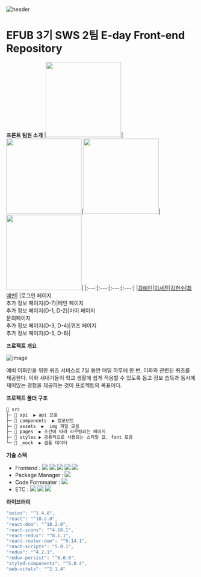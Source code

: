 ![header](https://capsule-render.vercel.app/api?type=waving&color=auto&height=100&section=header)
# EFUB 3기 SWS 2팀 E-day Front-end Repository

**프론트 팀원 소개**
|<img src="https://avatars.githubusercontent.com/u/87409442?v=4" width="200px" />|<img src="https://avatars.githubusercontent.com/u/102040717?v=4" width="200px" />|<img src="https://avatars.githubusercontent.com/u/105619531?v=4" width="200px" />|<img src="https://avatars.githubusercontent.com/u/109021332?v=4" width="200px" />|
|:---:|:---:|:---:|:---:|
|[김예린](https://github.com/Yerineee)|[이서진](https://github.com/529539)|[김현수](https://github.com/SSSSSSu3834)|[최예빈](https://github.com/ybchoi5262)|
|로그인 페이지 <br/> 추가 정보 페이지(D-7)|메인 페이지 <br/> 추가 정보 페이지(D-1, D-2)|마이 페이지 <br/> 문의페이지 <br/> 추가 정보 페이지(D-3, D-4)|퀴즈 페이지 <br/> 추가 정보 페이지(D-5, D-6)|

**프로젝트 개요**

![image](https://github.com/EFUB-EDAY/EDAY-FRONT/assets/109021332/9b229a55-d61a-4c91-ac9b-518aed7fc325)

예비 이화인을 위한 퀴즈 서비스로 7일 동안 매일 하루에 한 번, 이화와 관련된 퀴즈를 제공한다.
이화 새내기들이 학교 생활에 쉽게 적응할 수 있도록 돕고 
정보 습득과 동시에 재미있는 경험을 제공하는 것이 프로젝트의 목표이다.

**프로젝트 폴더 구조**
```c
📂 src
├─ 📂 api  ▶️ api 모음
├─ 📂 components  ▶️ 컴포넌트
├─ 📂 assets  ▶️  img 파일 모음
├─ 📂 pages  ▶️ 조건에 따라 라우팅되는 페이지
├─ 📂 styles ▶️ 공통적으로 사용되는 스타일 값, font 모음
└─ 📂 _mock  ▶️ 샘플 데이터
```

**기술 스택**
- Frontend : <img src="https://img.shields.io/badge/React-61DAFB?style=flat-square&logo=React&logoColor=white"> <img src="https://img.shields.io/badge/Redux-764ABC?style=flat-square&logo=Redux&logoColor=white"> <img src="https://img.shields.io/badge/ReduxToolkit-764ABC?style=flat-square&logo=Redux&logoColor=white"> <img src="https://img.shields.io/badge/ReduxPersist-764ABC?style=flat-square&logo=Redux&logoColor=white"> <img src="https://img.shields.io/badge/styled_components-DB7093?style=flat-square&logo=styled-components&logoColor=white">
- Package Manager : <img src="https://img.shields.io/badge/npm-CB3837?style=flat-square&logo=npm&logoColor=white">
- Code Formmater : <img src="https://img.shields.io/badge/Prettier-F7B93E?style=flat-square&logo=React&logoColor=white">
- ETC :
  <img src="https://img.shields.io/badge/Figma-F24E1E?style=flat-square&logo=Figma&logoColor=white"/> <img src="https://img.shields.io/badge/GitHub-181717?style=flat-square&logo=GitHub&logoColor=white"/> <img src="https://img.shields.io/badge/Google Analytics-F7B93E?style=flat-square&logo=Google&logoColor=white">

**라이브러리**
```c
"axios": "^1.4.0",
"react": "^18.2.0",
"react-dom": "^18.2.0",
"react-icons": "^4.10.1",
"react-redux": "^8.1.1",
"react-router-dom": "^6.14.1",
"react-scripts": "5.0.1",
"redux": "^4.2.1",
"redux-persist": "^6.0.0",
"styled-components": "^6.0.4",
"web-vitals": "^2.1.4"
```
